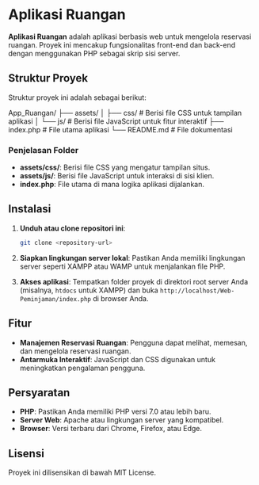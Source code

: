 
# Aplikasi Ruangan

**Aplikasi Ruangan** adalah aplikasi berbasis web untuk mengelola reservasi ruangan. Proyek ini mencakup fungsionalitas front-end dan back-end dengan menggunakan PHP sebagai skrip sisi server.

## Struktur Proyek

Struktur proyek ini adalah sebagai berikut:

App_Ruangan/
├── assets/
│   ├── css/        # Berisi file CSS untuk tampilan aplikasi
│   └── js/         # Berisi file JavaScript untuk fitur interaktif
├── index.php       # File utama aplikasi
└── README.md       # File dokumentasi

### Penjelasan Folder

- **assets/css/**: Berisi file CSS yang mengatur tampilan situs.
- **assets/js/**: Berisi file JavaScript untuk interaksi di sisi klien.
- **index.php**: File utama di mana logika aplikasi dijalankan.

## Instalasi

1. **Unduh atau clone repositori ini**:
   ```bash
   git clone <repository-url>
   ```

2. **Siapkan lingkungan server lokal**:
   Pastikan Anda memiliki lingkungan server seperti XAMPP atau WAMP untuk menjalankan file PHP.

3. **Akses aplikasi**:
   Tempatkan folder proyek di direktori root server Anda (misalnya, `htdocs` untuk XAMPP) dan buka `http://localhost/Web-Peminjaman/index.php` di browser Anda.

## Fitur

- **Manajemen Reservasi Ruangan**: Pengguna dapat melihat, memesan, dan mengelola reservasi ruangan.
- **Antarmuka Interaktif**: JavaScript dan CSS digunakan untuk meningkatkan pengalaman pengguna.

## Persyaratan

- **PHP**: Pastikan Anda memiliki PHP versi 7.0 atau lebih baru.
- **Server Web**: Apache atau lingkungan server yang kompatibel.
- **Browser**: Versi terbaru dari Chrome, Firefox, atau Edge.

## Lisensi

Proyek ini dilisensikan di bawah MIT License.

